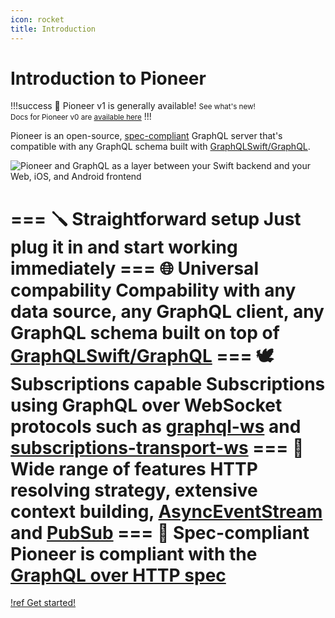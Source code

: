 ```yaml
---
icon: rocket
title: Introduction
---
```


# Introduction to Pioneer

!!!success 📣 Pioneer v1 is generally available!
<small>See what's new!</small>
<br/>
<small>Docs for Pioneer v0 are [available here](/v0/features/async-await)</small>
!!!

Pioneer is an open-source, [spec-compliant](https://github.com/d-exclaimation/graphql-http/blob/with-pioneer/implementations/pioneer-swift/README.md)  GraphQL server that's compatible with any GraphQL schema built with [GraphQLSwift/GraphQL](https://github.com/GraphQLSwift/GraphQL). 

![Pioneer and GraphQL as a layer between your Swift backend and your Web, iOS, and Android frontend](/static/pioneer-graphql.png)

=== 🪛 Straightforward setup
Just plug it in and start working immediately 
=== 🌐 Universal compability
Compability with any data source, any GraphQL client, any GraphQL schema built on top of [GraphQLSwift/GraphQL](https://github.com/GraphQLSwift/GraphQL)
=== 🕊 Subscriptions capable
Subscriptions using GraphQL over WebSocket protocols such as [graphql-ws](https://github.com/enisdenjo/graphql-ws) and [subscriptions-transport-ws](https://github.com/apollographql/subscriptions-transport-ws)
=== 🚀 Wide range of features
HTTP resolving strategy, extensive context building, [AsyncEventStream](https://swiftpackageindex.com/d-exclaimation/pioneer/documentation/pioneer/asynceventstream) and [PubSub](https://swiftpackageindex.com/d-exclaimation/pioneer/documentation/pioneer/pubsub)
=== 🏅 Spec-compliant
Pioneer is compliant with the [GraphQL over HTTP spec](https://github.com/d-exclaimation/graphql-http/blob/with-pioneer/implementations/pioneer-swift/README.md)
===

[!ref Get started!](/getting-started)